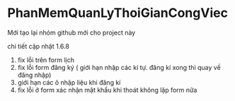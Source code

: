 # PhanMemQuanLyThoiGianCongViec
Mới tạo lại nhóm github mới cho project này

chi tiết cập nhật 1.6.8
1. fix lỗi trên form lịch
2. fix lỗi form đăng ký ( giới hạn nhập các kí tự. đăng kí xong thì quay về đăng nhập)
3. giới hạn các ô nhập liệu khi đăng kí
4. fix lỗi ở form xác nhận mật khẩu khi thoát không lặp form nữa

